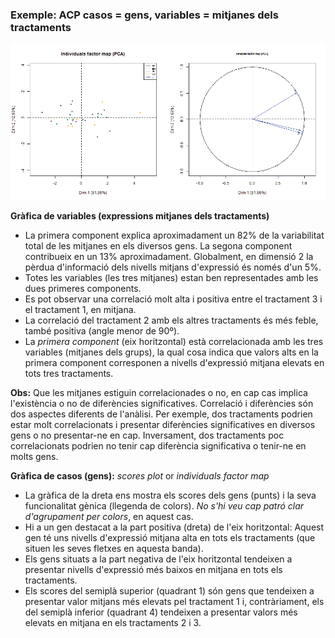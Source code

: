 ### Exemple: ACP casos = gens, variables =  mitjanes dels tractaments

<img src="PCA1.png" width="800">

**Gràfica de variables (expressions mitjanes dels tractaments)**

 - La primera component explica aproximadament un 82% de la variabilitat total de les mitjanes en els diversos gens. La segona component contribueix en un 13% aproximadament. Globalment, en dimensió 2 la pèrdua d'informació dels nivells mitjans d'expressió és només d'un 5%.
 - Totes les variables (les tres mitjanes) estan ben representades amb les dues primeres components.
 - Es pot observar una correlació molt alta i positiva entre el tractament 3 i el tractament 1, en mitjana.
 - La correlació del tractament 2 amb els altres tractaments és més feble, també positiva (angle menor de 90º).
 - La *primera component* (eix horitzontal) està correlacionada amb les tres variables (mitjanes dels grups), la qual cosa indica que valors alts en la primera component corresponen a nivells d'expressió mitjana elevats en tots tres tractaments.
 
**Obs:** Que les mitjanes estiguin correlacionades o no, en cap cas implica l'existència o no de diferències significatives. Correlació i diferències són dos aspectes diferents de l'anàlisi. Per exemple, dos tractaments podrien estar molt correlacionats  i presentar diferències significatives en diversos gens o no presentar-ne en cap. Inversament, dos tractaments poc correlacionats podrien no tenir cap diferència significativa o tenir-ne en molts gens. 

 **Gràfica de casos (gens):** *scores plot* or *individuals factor map*

 - La gràfica de la dreta ens mostra els scores dels gens (punts) i la seva funcionalitat gènica (llegenda de colors). *No s'hi veu cap patró clar d'agrupament per colors*, en aquest cas.
 - Hi a un gen destacat a la part positiva (dreta) de l'eix horitzontal: Aquest gen té uns nivells d'expressió mitjana alta en tots els tractaments (que situen les seves fletxes en aquesta banda).
 - Els gens situats a la part negativa de l'eix horitzontal tendeixen a presentar nivells d'expressió més baixos en mitjana en tots els tractaments. 
 - Els scores del semiplà superior (quadrant 1) són gens que tendeixen a presentar valor mitjans més elevats pel tractament 1 i, contràriament, els del semiplà inferior (quadrant 4) tendeixen a presentar valors més elevats en mitjana en els tractaments 2 i 3. 

